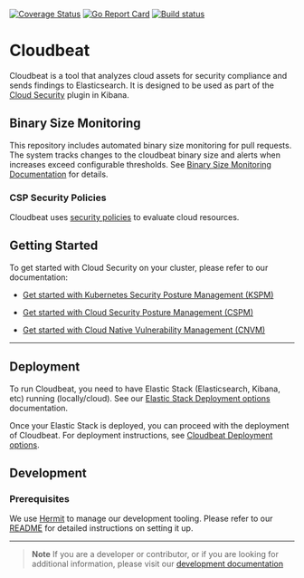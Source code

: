 [![Coverage Status](https://coveralls.io/repos/github/elastic/cloudbeat/badge.svg?branch=main)](https://coveralls.io/github/elastic/cloudbeat?branch=main)
[![Go Report Card](https://goreportcard.com/badge/github.com/elastic/cloudbeat)](https://goreportcard.com/report/github.com/elastic/cloudbeat)
[![Build status](https://badge.buildkite.com/82f39bb3a95eeb7f46e28891fb48a623cf184fbfca2eff545a.svg)](https://buildkite.com/elastic/cloudbeat)

# Cloudbeat

Cloudbeat is a tool that analyzes cloud assets for security compliance and sends findings to Elasticsearch.
It is designed to be used as part of the [Cloud Security](https://www.elastic.co/blog/secure-your-cloud-with-elastic-security) plugin in Kibana.

## Binary Size Monitoring

This repository includes automated binary size monitoring for pull requests. The system tracks changes to the cloudbeat binary size and alerts when increases exceed configurable thresholds. See [Binary Size Monitoring Documentation](docs/binary-size-monitoring.md) for details.


### CSP Security Policies

Cloudbeat uses [security policies](./security-policies) to evaluate cloud resources.

## Getting Started

To get started with Cloud Security on your cluster, please refer to our documentation:

- [Get started with Kubernetes Security Posture Management (KSPM)](https://www.elastic.co/guide/en/security/current/get-started-with-kspm.html)

- [Get started with Cloud Security Posture Management (CSPM)](https://www.elastic.co/guide/en/security/current/cspm.html)

- [Get started with Cloud Native Vulnerability Management (CNVM)](https://www.elastic.co/guide/en/security/current/vuln-management-get-started.html)

---

## Deployment

To run Cloudbeat, you need to have Elastic Stack (Elasticsearch, Kibana, etc) running (locally/cloud). See our [Elastic Stack Deployment options](dev-docs/ELK-Deployment.md) documentation.

Once your Elastic Stack is deployed, you can proceed with the deployment of Cloudbeat. For deployment instructions, see [Cloudbeat Deployment options](dev-docs/Cloudbeat-Deployment.md).

## Development

### Prerequisites

We use [Hermit](https://cashapp.github.io/hermit/usage/get-started/) to manage our development tooling. Please refer to our [README](/bin/README.hermit.md) for detailed instructions on setting it up.

___

> **Note** If you are a developer or contributor, or if you are looking for additional information, please visit our [development documentation](dev-docs/Development.md)

